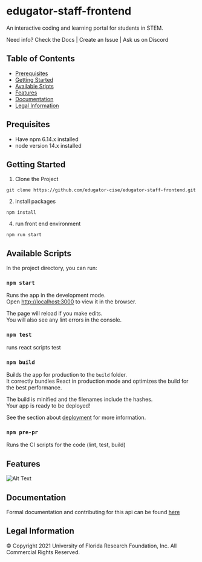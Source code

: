 # edugator-staff-frontend

An interactive coding and learning portal for students in STEM.

Need info? Check the Docs | Create an Issue | Ask us on Discord

## Table of Contents

- [Prerequisites](#prerequisites)
- [Getting Started](#getting-started)
- [Available Sripts](#available-scripts)
- [Features](#features)
- [Documentation](#documentation)
- [Legal Information](#legal-information)

## Prequisites

- Have npm 6.14.x installed
- node version 14.x installed

## Getting Started

1. Clone the Project

```
git clone https://github.com/edugator-cise/edugator-staff-frontend.git
```

2. install packages

```
npm install
```

4. run front end environment

```
npm run start
```

## Available Scripts

In the project directory, you can run:

### `npm start`

Runs the app in the development mode.<br />
Open [http://localhost:3000](http://localhost:3000) to view it in the browser.

The page will reload if you make edits.<br />
You will also see any lint errors in the console.

### `npm test`

runs react scripts test

### `npm build`

Builds the app for production to the `build` folder.<br />
It correctly bundles React in production mode and optimizes the build for the best performance.

The build is minified and the filenames include the hashes.<br />
Your app is ready to be deployed!

See the section about [deployment](https://facebook.github.io/create-react-app/docs/deployment) for more information.

### `npm pre-pr`

Runs the CI scripts for the code (lint, test, build)

## Features

![Alt Text](https://gist.githubusercontent.com/marcgabe15/acb9eb3d292293331bb9ef3514ae1ffd/raw/7f01022a9d099cac455a61990cf193b3f638b1c0/edugator-frontend.gif)

## Documentation

Formal documentation and contributing for this api can be found [here](https://github.com/edugator-cise/edugator-staff-frontend/wiki)

## Legal Information

&copy; Copyright 2021 University of Florida Research Foundation, Inc. All Commercial Rights Reserved.
